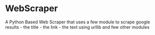 # WebScraper
A Python Based Web Scraper that uses a few module to scrape google results - the title - the link - the text using urllib and few other modules

